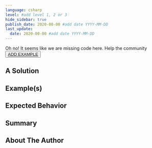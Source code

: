 ```yaml
---
language: csharp
level: #add level 1, 2 or 3
hide_sidebar: true
publish_date: 2020-00-00 #add date YYYY-MM-DD
last_update:
  date: 2020-00-00 #add date YYYY-MM-DD
---
```


Oh no! It seems like we are missing code here.
Help the community
<button className='hello'><a href="https://github.com/saucelabs/elemental-next/blob/main/CONTRIBUTING.md" target="_blank" rel="noopener noreferrer">ADD EXAMPLE</a></button>



## A Solution

<!-- Write your solution which can be 1-2 paragraphs, a bulleted list or a combination of both -->

## Example(s)

<!-- Show your example solution in any of the following : paragraphs, a bulleted list, ordered and unordered lists and include images, code snippets -->

## Expected Behavior

<!-- Write your expected behavior of the solutions provided as 1-2 paragraphs, a bulleted list or a combination of both -->

## Summary

<!-- Write a summary of the key points listed above and conclude the tip. This should be 3-4 sentences. -->

## About The Author

<!-- Write a short bio, 2-3 sentences and include any links to contact you (LinkedIn, Twitter, website, etc) -->

<!-- ![Author Name profile picture](/img/authors/<replace-with-your-img-file-name>#author-img 'a title') -->
